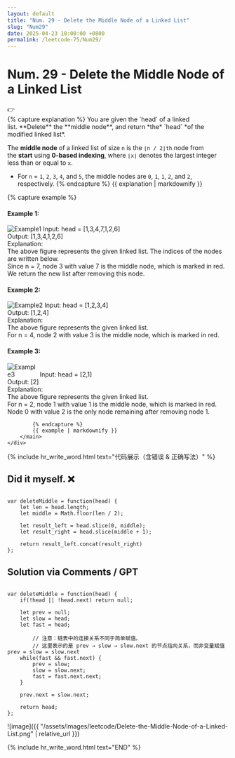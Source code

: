 ```yaml
---
layout: default
title: "Num. 29 - Delete the Middle Node of a Linked List"
slug: "Num29"
date: 2025-04-23 10:00:00 +0800
permalink: /leetcode-75/Num29/
---
```


# Num. 29 - Delete the Middle Node of a Linked List

<aside class="asideDiv">
    <div>👉</div>
    <div>
        <main>
            {% capture explanation %}
You are given the `head` of a linked list. **Delete** the **middle node**, and return *the* `head` *of the modified linked list*.

The **middle node** of a linked list of size `n` is the `⌊n / 2⌋th` node from the **start** using **0-based indexing**, where `⌊x⌋` denotes the largest integer less than or equal to `x`.

- For `n` = `1`, `2`, `3`, `4`, and `5`, the middle nodes are `0`, `1`, `1`, `2`, and `2`, respectively.
            {% endcapture %}
            {{ explanation | markdownify }}
        </main>
        <main>
            {% capture example %}
#### Example 1:
<img
  src="{{ '/assets/images/leetcode/Delete-the-Middle-Node-of-a-Linked-List-Example1.png' | relative_url }}"
  alt="Example1"
  class="leetcode-example-image"
  style="max-width: 18em;"
/>
Input: head = [1,3,4,7,1,2,6]  
Output: [1,3,4,1,2,6]  
Explanation:  
The above figure represents the given linked list. The indices of the nodes are written below.  
Since n = 7, node 3 with value 7 is the middle node, which is marked in red.  
We return the new list after removing this node.

#### Example 2:
<img
  src="{{ '/assets/images/leetcode/Delete-the-Middle-Node-of-a-Linked-List-Example2.png' | relative_url }}"
  alt="Example2"
  class="leetcode-example-image"
  style="height: auto; max-width: auto;"
/>
Input: head = [1,2,3,4]  
Output: [1,2,4]  
Explanation:  
The above figure represents the given linked list.  
For n = 4, node 2 with value 3 is the middle node, which is marked in red.

#### Example 3:
<img
  src="{{ '/assets/images/leetcode/Delete-the-Middle-Node-of-a-Linked-List-Example3.png' | relative_url }}"
  alt="Example3"
  class="leetcode-example-image"
  style=" max-width: 5em;"
/>
Input: head = [2,1]  
Output: [2]  
Explanation:  
The above figure represents the given linked list.  
For n = 2, node 1 with value 1 is the middle node, which is marked in red.  
Node 0 with value 2 is the only node remaining after removing node 1.

            {% endcapture %}
            {{ example | markdownify }}
        </main>
    </div>
</aside>

{% include hr_write_word.html text="代码展示（含错误 & 正确写法）" %}

## **Did it myself.** &#x274C; 
<pre><code class="language-js">
var deleteMiddle = function(head) {
    let len = head.length;
    let middle = Math.floor(len / 2);

    let result_left = head.slice(0, middle);
    let result_right = head.slice(middle + 1);
    
    return result_left.concat(result_right)
};
</code></pre>

## **Solution via Comments / GPT**
<pre><code class="language-js">
var deleteMiddle = function(head) {
    if(!head || !head.next) return null;

    let prev = null;
    let slow = head;
    let fast = head;

		// 注意：链表中的连接关系不同于简单赋值。
		// 这里表示的是 prev → slow → slow.next 的节点指向关系，而非变量赋值 prev = slow = slow.next
    while(fast && fast.next) {
        prev = slow;
        slow = slow.next;
        fast = fast.next.next;
    }

    prev.next = slow.next;

    return head;
};
</code></pre>

![image]({{ "/assets/images/leetcode/Delete-the-Middle-Node-of-a-Linked-List.png" | relative_url }})


{% include hr_write_word.html text="END" %}